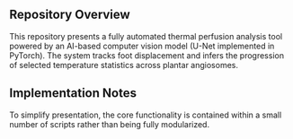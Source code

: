 ## Repository Overview

This repository presents a fully automated thermal perfusion analysis tool powered by an AI-based computer vision model (U-Net implemented in PyTorch). The system tracks foot displacement and infers the progression of selected temperature statistics across plantar angiosomes.

## Implementation Notes
 
To simplify presentation, the core functionality is contained within a small number of scripts rather than being fully modularized.

   
